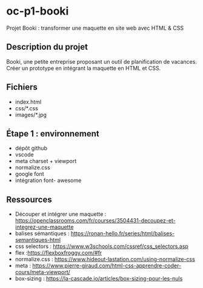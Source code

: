 # oc-p1-booki
Projet Booki : transformer une maquette en site web avec HTML &amp; CSS

## Description du projet
Booki, une petite entreprise proposant un outil de planification de vacances. Créer un prototype en intégrant la maquette en HTML et CSS.

## Fichiers
- index.html
- css/*.css
- images/*.jpg

## Étape 1 : environnement
- dépôt github
- vscode
- meta charset + viewport
- normalize.css
- google font
- intégration font- awesome

## Ressources
- Découper et intégrer une maquette : https://openclassrooms.com/fr/courses/3504431-decoupez-et-integrez-une-maquette
- balises sémantiques : https://ronan-hello.fr/series/html/balises-semantiques-html
- css selectors : https://www.w3schools.com/cssref/css_selectors.asp
- flex :https://flexboxfroggy.com/#fr
- normalize.css : https://www.hideout-lastation.com/using-normalize-css
- meta : https://www.pierre-giraud.com/html-css-apprendre-coder-cours/meta-viewport/
- box-sizing : https://la-cascade.io/articles/box-sizing-pour-les-nuls